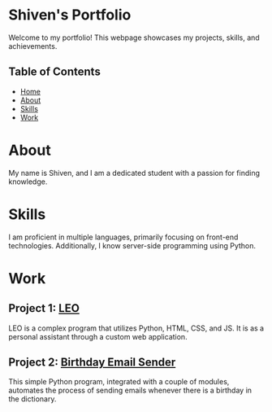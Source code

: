 # Shiven's Portfolio

Welcome to my portfolio! This webpage showcases my projects, skills, and achievements.

## Table of Contents
- [Home](https://shiventi.github.io/Shiven-Portfolio/#home)
- [About](https://shiventi.github.io/Shiven-Portfolio/#about)
- [Skills](https://shiventi.github.io/Shiven-Portfolio/#skills)
- [Work](https://shiventi.github.io/Shiven-Portfolio/#work)

# About
My name is Shiven, and I am a dedicated student with a passion for finding knowledge.

# Skills
I am proficient in multiple languages, primarily focusing on front-end technologies. Additionally, I know server-side programming using Python.

# Work
## Project 1: [LEO](https://github.com/shiventi/Personal-Projects/tree/main/LEO)
LEO is a complex program that utilizes Python, HTML, CSS, and JS. It is as a personal assistant through a custom web application.

## Project 2: [Birthday Email Sender](https://github.com/shiventi/Personal-Projects/tree/main/Quick%20Time%20Savers)
This simple Python program, integrated with a couple of modules, automates the process of sending emails whenever there is a birthday in the dictionary.
